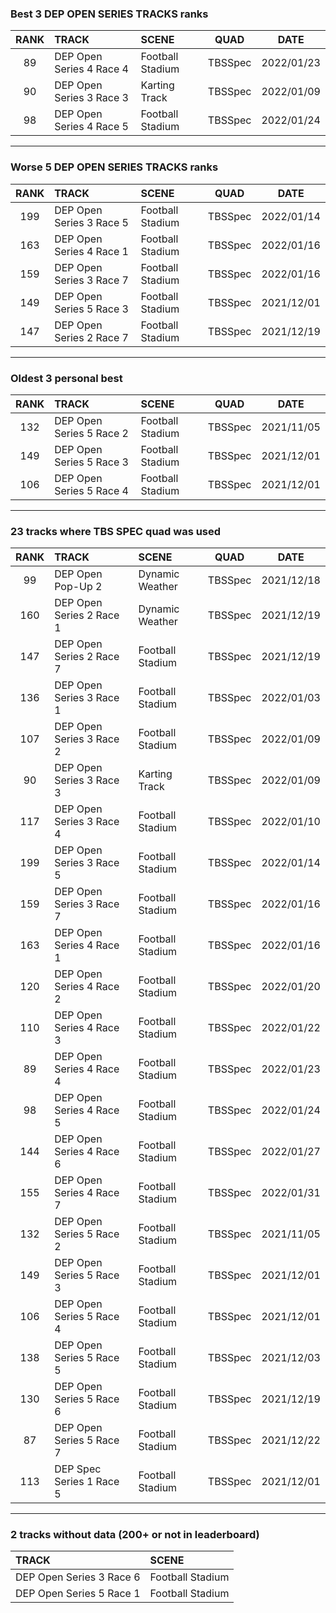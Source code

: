 ### Best 3 DEP OPEN SERIES TRACKS ranks
|RANK|TRACK|SCENE|QUAD|DATE|
|:---:|:---|:---|:---:|:---:|
|89|DEP Open Series 4 Race 4|Football Stadium|TBSSpec|2022/01/23|
|90|DEP Open Series 3 Race 3|Karting Track|TBSSpec|2022/01/09|
|98|DEP Open Series 4 Race 5|Football Stadium|TBSSpec|2022/01/24|
---
### Worse 5 DEP OPEN SERIES TRACKS ranks
|RANK|TRACK|SCENE|QUAD|DATE|
|:---:|:---|:---|:---:|:---:|
|199|DEP Open Series 3 Race 5|Football Stadium|TBSSpec|2022/01/14|
|163|DEP Open Series 4 Race 1|Football Stadium|TBSSpec|2022/01/16|
|159|DEP Open Series 3 Race 7|Football Stadium|TBSSpec|2022/01/16|
|149|DEP Open Series 5 Race 3|Football Stadium|TBSSpec|2021/12/01|
|147|DEP Open Series 2 Race 7|Football Stadium|TBSSpec|2021/12/19|
---
### Oldest 3 personal best
|RANK|TRACK|SCENE|QUAD|DATE|
|:---:|:---|:---|:---:|:---:|
|132|DEP Open Series 5 Race 2|Football Stadium|TBSSpec|2021/11/05|
|149|DEP Open Series 5 Race 3|Football Stadium|TBSSpec|2021/12/01|
|106|DEP Open Series 5 Race 4|Football Stadium|TBSSpec|2021/12/01|
---
### 23 tracks where TBS SPEC quad was used
|RANK|TRACK|SCENE|QUAD|DATE|
|:---:|:---|:---|:---:|:---:|
|99|DEP Open Pop-Up 2|Dynamic Weather|TBSSpec|2021/12/18|
|160|DEP Open Series 2 Race 1|Dynamic Weather|TBSSpec|2021/12/19|
|147|DEP Open Series 2 Race 7|Football Stadium|TBSSpec|2021/12/19|
|136|DEP Open Series 3 Race 1|Football Stadium|TBSSpec|2022/01/03|
|107|DEP Open Series 3 Race 2|Football Stadium|TBSSpec|2022/01/09|
|90|DEP Open Series 3 Race 3|Karting Track|TBSSpec|2022/01/09|
|117|DEP Open Series 3 Race 4|Football Stadium|TBSSpec|2022/01/10|
|199|DEP Open Series 3 Race 5|Football Stadium|TBSSpec|2022/01/14|
|159|DEP Open Series 3 Race 7|Football Stadium|TBSSpec|2022/01/16|
|163|DEP Open Series 4 Race 1|Football Stadium|TBSSpec|2022/01/16|
|120|DEP Open Series 4 Race 2|Football Stadium|TBSSpec|2022/01/20|
|110|DEP Open Series 4 Race 3|Football Stadium|TBSSpec|2022/01/22|
|89|DEP Open Series 4 Race 4|Football Stadium|TBSSpec|2022/01/23|
|98|DEP Open Series 4 Race 5|Football Stadium|TBSSpec|2022/01/24|
|144|DEP Open Series 4 Race 6|Football Stadium|TBSSpec|2022/01/27|
|155|DEP Open Series 4 Race 7|Football Stadium|TBSSpec|2022/01/31|
|132|DEP Open Series 5 Race 2|Football Stadium|TBSSpec|2021/11/05|
|149|DEP Open Series 5 Race 3|Football Stadium|TBSSpec|2021/12/01|
|106|DEP Open Series 5 Race 4|Football Stadium|TBSSpec|2021/12/01|
|138|DEP Open Series 5 Race 5|Football Stadium|TBSSpec|2021/12/03|
|130|DEP Open Series 5 Race 6|Football Stadium|TBSSpec|2021/12/19|
|87|DEP Open Series 5 Race 7|Football Stadium|TBSSpec|2021/12/22|
|113|DEP Spec Series 1 Race 5|Football Stadium|TBSSpec|2021/12/01|
---
### 2 tracks without data (200+ or not in leaderboard)
|TRACK|SCENE|
|:---|:---|
|DEP Open Series 3 Race 6|Football Stadium|
|DEP Open Series 5 Race 1|Football Stadium|
